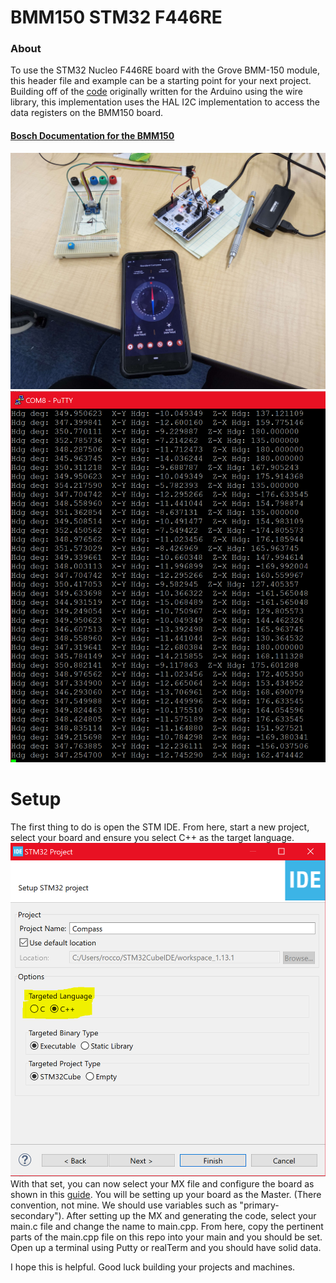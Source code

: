 # BMM150 STM32 F446RE


### About
To use the STM32 Nucleo F446RE board with the Grove BMM-150 module, this header file and example can be a starting point for your next project. Building off of the [code](https://github.com/Seeed-Studio/Grove_3_Axis_Compass_V2.0_BMM150) originally written for the Arduino using the wire library, this implementation uses the HAL I2C implementation to access the data registers on the BMM150 board.
#### [Bosch Documentation for the BMM150](https://www.bosch-sensortec.com/media/boschsensortec/downloads/datasheets/bst-bmm150-ds001.pdf)


![alt text](images/demo.PNG)
![alt text](images/output.PNG)


# Setup
The first thing to do is open the STM IDE. From here, start a new project, select your board and ensure you select C++ as the target language.
![alt text](images/target_lang.PNG)
With that set, you can now select your MX file and configure the board as shown in this [guide](https://wiki.st.com/stm32mcu/wiki/Getting_started_with_I2C).
You will be setting up your board as the Master. (There convention, not mine. We should use variables such as "primary-secondary"). After
setting up the MX and generating the code, select your main.c file and change the name to main.cpp. From here, copy the pertinent parts of the
main.cpp file on this repo into your main and you should be set. Open up a terminal using Putty or realTerm and you should have solid data.


I hope this is helpful. Good luck building your projects and machines.

